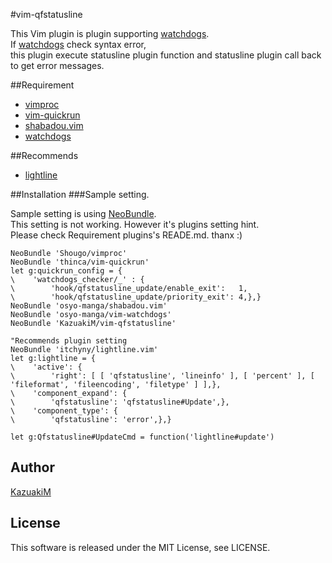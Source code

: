 #vim-qfstatusline

This Vim plugin is plugin supporting [watchdogs](https://github.com/osyo-manga/vim-watchdogs).  
If [watchdogs](https://github.com/osyo-manga/vim-watchdogs) check syntax error,  
this plugin execute statusline plugin function and statusline plugin call back to get error messages.

##Requirement

* [vimproc](https://github.com/Shougo/vimproc)
* [vim-quickrun](https://github.com/thinca/vim-quickrun)
* [shabadou.vim](https://github.com/osyo-manga/shabadou.vim)
* [watchdogs](https://github.com/osyo-manga/vim-watchdogs)

##Recommends

* [lightline](https://github.com/itchyny/lightline.vim)

##Installation
###Sample setting.

Sample setting is using [NeoBundle](https://github.com/Shougo/neobundle.vim).  
This setting is not working. However it's plugins setting hint.  
Please check Requirement plugins's READE.md. thanx :)

```vim
NeoBundle 'Shougo/vimproc'
NeoBundle 'thinca/vim-quickrun'
let g:quickrun_config = {
\    'watchdogs_checker/_' : {
\        'hook/qfstatusline_update/enable_exit':   1,
\        'hook/qfstatusline_update/priority_exit': 4,},}
NeoBundle 'osyo-manga/shabadou.vim'
NeoBundle 'osyo-manga/vim-watchdogs'
NeoBundle 'KazuakiM/vim-qfstatusline'

"Recommends plugin setting
NeoBundle 'itchyny/lightline.vim'
let g:lightline = {
\    'active': {
\        'right': [ [ 'qfstatusline', 'lineinfo' ], [ 'percent' ], [ 'fileformat', 'fileencoding', 'filetype' ] ],},
\    'component_expand': {
\        'qfstatusline': 'qfstatusline#Update',},
\    'component_type': {
\        'qfstatusline': 'error',},}

let g:Qfstatusline#UpdateCmd = function('lightline#update')
```

## Author

[KazuakiM](https://github.com/KazuakiM/)

## License

This software is released under the MIT License, see LICENSE.
